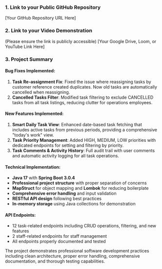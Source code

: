 ### 1. Link to your Public GitHub Repository
[Your GitHub Repository URL Here]

### 2. Link to your Video Demonstration
(Please ensure the link is publicly accessible)
[Your Google Drive, Loom, or YouTube Link Here]

### 3. Project Summary

#### Bug Fixes Implemented:
1. **Task Re-assignment Fix**: Fixed the issue where reassigning tasks by customer reference created duplicates. Now old tasks are automatically cancelled when reassigning.
2. **Cancelled Tasks Filter**: Modified task filtering to exclude CANCELLED tasks from all task listings, reducing clutter for operations employees.

#### New Features Implemented:
1. **Smart Daily Task View**: Enhanced date-based task fetching that includes active tasks from previous periods, providing a comprehensive "today's work" view.
2. **Task Priority Management**: Added HIGH, MEDIUM, LOW priorities with dedicated endpoints for setting and filtering by priority.
3. **Task Comments & Activity History**: Full audit trail with user comments and automatic activity logging for all task operations.

#### Technical Implementation:
- **Java 17** with **Spring Boot 3.0.4**
- **Professional project structure** with proper separation of concerns
- **MapStruct** for object mapping and **Lombok** for reducing boilerplate
- **Comprehensive error handling** and input validation
- **RESTful API design** following best practices
- **In-memory storage** using Java collections for demonstration

#### API Endpoints:
- 12 task-related endpoints including CRUD operations, filtering, and new features
- 2 staff-related endpoints for staff management
- All endpoints properly documented and tested

The project demonstrates professional software development practices including clean architecture, proper error handling, comprehensive documentation, and thorough testing capabilities.
